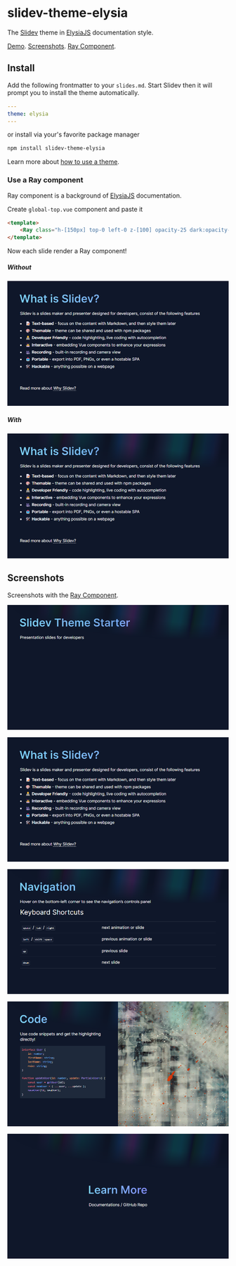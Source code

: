 # slidev-theme-elysia

The [Slidev](https://sli.dev/) theme in [ElysiaJS](https://elysiajs.com/) documentation style.

[Demo](https://kravetsone.github.io/slidev-theme-elysia/). [Screenshots](#screenshots). [Ray Component](#use-a-ray-component).

## Install

Add the following frontmatter to your `slides.md`. Start Slidev then it will prompt you to install the theme automatically.

```yaml
---
theme: elysia
---
```

or install via your's favorite package manager

```bash
npm install slidev-theme-elysia
```

Learn more about [how to use a theme](https://sli.dev/themes/use).

### Use a Ray component

Ray component is a background of [ElysiaJS](https://elysiajs.com/) documentation.

Create `global-top.vue` component and paste it

```html
<template>
    <Ray class="h-[150px] top-0 left-0 z-[100] opacity-25 dark:opacity-[.55] pointer-events-none" static />
</template>
```

Now each slide render a Ray component!

##### Without

![without Ray component](./example-export/002.png)

##### With

![with Ray component](./example-export/003.png)

## Screenshots

Screenshots with the [Ray Component](#use-a-ray-component).

![screenshot](./example-export/001.png)

![screenshot](./example-export/002.png)

![screenshot](./example-export/004.png)

![screenshot](./example-export/005.png)

![screenshot](./example-export/006.png)


